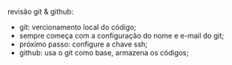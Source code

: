 revisão git & github:

 - git: vercionamento local do código;
 - sempre começa com a configuração do nome e e-mail do git;
 - próximo passo: configure a chave ssh;
 - github: usa o git como base, armazena os códigos;
